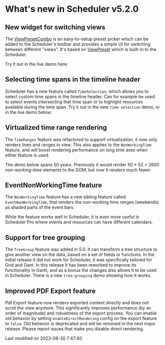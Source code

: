 # What's new in Scheduler v5.2.0

## New widget for switching views
The [ViewPresetCombo](#Scheduler/widget/ViewPresetCombo) is an easy-to-setup preset picker which can be added to the 
Scheduler's toolbar and provides a simple UI for switching between different "views". It's based on 
[ViewPreset](#Scheduler/preset/ViewPreset) which is built-in to the Scheduler.

Try it out in the live demo here:

<div class="external-example" data-file="./data/Scheduler/examples/widget/ViewPresetCombo.js"></div>

## Selecting time spans in the timeline header

Scheduler has a new feature called `TimeSelection`, which allows you to select custom time spans in the timeline header.
Can for example be used to select events intersecting that time span or to highlight resources available during the time
span. Try it out in the new `time-selection` demo, or in the live demo below:

<div class="external-example" data-file="Scheduler/feature/TimeSelection.js"></div>

## Virtualized time range rendering

The `TimeRanges` feature was refactored to support virtualization, it now only renders lines and ranges in view. This
also applies to the `NonWorkingTime` feature, and will boost rendering performance on long time axes when either
feature is used.

The demo below spans 50 years. Previously it would render 50 * 52 = 2600 non-working-time elements to the DOM, but now
it renders much fewer:

<div class="external-example" data-file="Scheduler/guides/whats-new/5.2.0/nonworkingtime.js"></div>

## EventNonWorkingTime feature

The `NonWorkingTime` feature has a new sibling feature called `EventNonWorkingTime`, that renders the non-working time 
ranges (weekends) as shaded parts of the event bars. 

<div class="external-example" data-file="Scheduler/feature/EventNonWorkingTime.js"></div>

While the feature works well in Scheduler, it is even more useful in Scheduler Pro where events and resources can have
different calendars.

## Support for tree grouping

The `TreeGroup` feature was added in 5.0. It can transform a tree structure to give another view on the data, based on a 
set of fields or functions. In the initial release it did not work for Scheduler, it was specifically tailored for Grid 
and Gant. In this release it has been reworked to improve its functionality in Gantt, and as a bonus the changes also 
allows it to be used in Scheduler. There is a new `tree-grouping` demo showing how it works. 

<div class="external-example" data-file="Scheduler/guides/whats-new/5.2.0/treegroup.js"></div>

## Improved PDF Export feature

Pdf Export feature now renders exported content directly and does not scroll the view anymore. This significantly
improves performance (by an order of magnitude) and robustness of the export process. You can enable old behavior by
setting `enableDirectRendering` config on the export feature to `false`. Old behavior is deprecated and will be removed
in the next major release. Please report issues that make you disable direct rendering.


<p class="last-modified">Last modified on 2023-08-30 7:47:40</p>